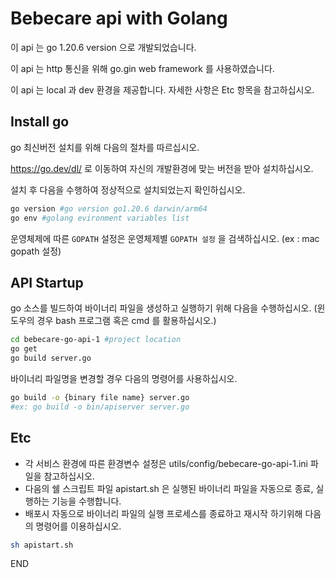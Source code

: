 # Bebecare api with Golang

이 api 는 go 1.20.6 version 으로 개발되었습니다.

이 api 는 http 통신을 위해 go.gin web framework 를 사용하였습니다.

이 api 는 local 과 dev 환경을 제공합니다. 자세한 사항은 Etc 항목을 참고하십시오.

## Install go

go 최신버전 설치를 위해 다음의 절차를 따르십시오.

https://go.dev/dl/ 로 이동하여 자신의 개발환경에 맞는 버전을 받아 설치하십시오.

설치 후 다음을 수행하여 정상적으로 설치되었는지 확인하십시오.

```bash
go version #go version go1.20.6 darwin/arm64
go env #golang evironment variables list
```

운영체제에 따른 `GOPATH` 설정은 운영체제별 `GOPATH 설정` 을 검색하십시오. (ex : mac gopath 설정)

## API Startup

go 소스를 빌드하여 바이너리 파일을 생성하고 실행하기 위해 다음을 수행하십시오. (윈도우의 경우 bash 프로그램 혹은 cmd 를 활용하십시오.)

```bash
cd bebecare-go-api-1 #project location
go get
go build server.go
```

바이너리 파일명을 변경할 경우 다음의 명령어를 사용하십시오.

```bash
go build -o {binary file name} server.go
#ex: go build -o bin/apiserver server.go
```

## Etc
* 각 서비스 환경에 따른 환경변수 설정은 utils/config/bebecare-go-api-1.ini 파일을 참고하십시오.
* 다음의 쉘 스크립트 파일 apistart.sh 은 실행된 바이너리 파일을 자동으로 종료, 실행하는 기능을 수행합니다. 
* 배포시 자동으로 바이너리 파일의 실행 프로세스를 종료하고 재시작 하기위해 다음의 명령어를 이용하십시오.
```bash
sh apistart.sh
```

END